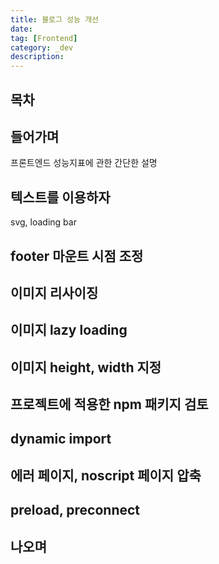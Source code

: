 ```yaml
---
title: 블로그 성능 개선
date:
tag: [Frontend]
category: _dev
description:
---
```


## 목차

## 들어가며

프론트엔드 성능지표에 관한 간단한 설명

## 텍스트를 이용하자

svg, loading bar

## footer 마운트 시점 조정

## 이미지 리사이징

## 이미지 lazy loading

## 이미지 height, width 지정

## 프로젝트에 적용한 npm 패키지 검토

## dynamic import

## 에러 페이지, noscript 페이지 압축

## preload, preconnect

## 나오며
